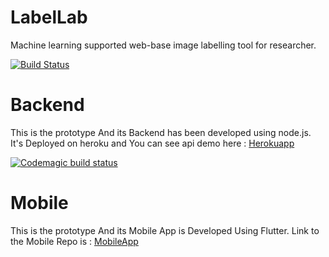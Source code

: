 
# LabelLab
Machine learning supported web-base image labelling tool for researcher. 

[![Build Status](https://travis-ci.org/vishweshsoni/LabelLab.svg?branch=master)](https://travis-ci.org/vishweshsoni/LabelLab)
# Backend
This is the prototype And its Backend has been developed using node.js.<br>
It's Deployed on heroku and You can see api demo here : <a href="https://radiant-harbor-82820.herokuapp.com/animal">Herokuapp</a>


[![Codemagic build status](https://api.codemagic.io/apps/5c98eb5b6023d0001e22037c/5c98eb5b6023d0001e22037b/status_badge.svg)](https://codemagic.io/apps/5c98eb5b6023d0001e22037c/5c98eb5b6023d0001e22037b/latest_build)

# Mobile
This is the prototype And its Mobile App is Developed Using Flutter.
Link to the Mobile Repo is : <a href="https://github.com/vishweshsoni/testing">MobileApp</a> 

